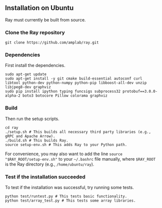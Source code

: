 ## Installation on Ubuntu

Ray must currently be built from source.

### Clone the Ray repository

```
git clone https://github.com/amplab/ray.git
```

### Dependencies

First install the dependencies.

```
sudo apt-get update
sudo apt-get install -y git cmake build-essential autoconf curl libtool python-dev python-numpy python-pip libboost-all-dev unzip libjpeg8-dev graphviz
sudo pip install ipython typing funcsigs subprocess32 protobuf==3.0.0-alpha-2 boto3 botocore Pillow colorama graphviz
```

### Build

Then run the setup scripts.

```
cd ray
./setup.sh # This builds all necessary third party libraries (e.g., gRPC and Apache Arrow).
./build.sh # This builds Ray.
source setup-env.sh # This adds Ray to your Python path.
```

For convenience, you may also want to add the line `source
"$RAY_ROOT/setup-env.sh"` to your `~/.bashrc` file manually, where `$RAY_ROOT`
is the Ray directory (e.g., `/home/ubuntu/ray`).

### Test if the installation succeeded

To test if the installation was successful, try running some tests.

```
python test/runtest.py # This tests basic functionality.
python test/array_test.py # This tests some array libraries.
```
